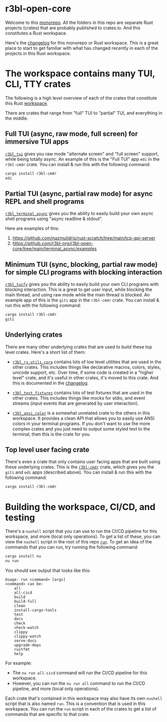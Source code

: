 # r3bl-open-core

Welcome to this [monorepo](https://en.wikipedia.org/wiki/Monorepo). All the folders in
this repo are separate Rust projects (crates) that are probably published to crates.io.
And this constitutes a Rust workspace.

Here's the [changelog](https://github.com/r3bl-org/r3bl-open-core/blob/main/CHANGELOG.md)
for this monorepo or Rust workspace. This is a great place to start to get familiar with
what has changed recently in each of the projects in this Rust workspace.

# The workspace contains many TUI, CLI, TTY crates

The following is a high level overview of each of the crates that constitute this Rust
[workspace](https://github.com/r3bl-org/r3bl-open-core).

There are crates that range from "full" TUI to "partial" TUI, and everything in the middle.

## Full TUI (async, raw mode, full screen) for immersive TUI apps

[`r3bl_tui`](https://github.com/r3bl-org/r3bl-open-core/tree/main/tui) gives you raw mode
"alternate screen" and "full screen" support, while being totally async. An example of
this is the "Full TUI" app `edi` in the `r3bl-cmdr` crate. You can install & run this with
the following command:

```sh
cargo install r3bl-cmdr
edi
```

## Partial TUI (async, partial raw mode) for async REPL and shell programs

[`r3bl_terminal_async`](https://github.com/r3bl-org/r3bl-open-core/tree/main/terminal_async)
gives you the ability to easily build your own async shell programs using "async readline
& stdout".

Here are examples of this:
1. https://github.com/nazmulidris/rust-scratch/tree/main/tcp-api-server
2. https://github.com/r3bl-org/r3bl-open-core/tree/main/terminal_async/examples

## Minimum TUI (sync, blocking, partial raw mode) for simple CLI programs with blocking interaction

[`r3bl_tuify`](https://github.com/r3bl-org/r3bl-open-core/tree/main/tuify) gives you the
ability to easily build your own CLI programs with blocking interaction. This is a great
to get user input, while blocking the main thread, and using raw mode while the main thread is blocked.
An example app of this is the `giti` app in the `r3bl-cmdr` crate. You can install & run this with
the following command:

```sh
cargo install r3bl-cmdr
giti
```

## Underlying crates

There are many other underlying crates that are used to build these top level crates.
Here's a short list of them:

- [`r3bl_rs_utils_core`](https://github.com/r3bl-org/r3bl-open-core/tree/main/core)
  contains lots of low level utilities that are used in the other crates. This includes
  things like declarative macros, colors, styles, unicode support, etc. Over time, if some
  code is created in a "higher level" crate, and it's useful in other crates, it's moved
  to this crate. And this is documented in the
  [changelog](https://github.com/r3bl-org/r3bl-open-core/blob/main/CHANGELOG.md).

- [`r3bl_test_fixtures`](https://github.com/r3bl-org/r3bl-open-core/tree/main/test_fixtures)
  contains lots of test fixtures that are used in the other crates. This includes things
  like mocks for stdio, and event streams (input events that are generated by user
  interaction).

- [`r3bl_ansi_color`](https://github.com/r3bl-org/r3bl-open-core/tree/main/ansi_color) is
  a somewhat unrelated crate to the others in this workspace. It provides a clean API that
  allows you to easily use ANSI colors in your terminal programs. If you don't want to use
  the more complex crates and you just need to output some styled text to the terminal,
  then this is the crate for you.

## Top level user facing crate

There's even a crate that only contains user facing apps that are built using these
underlying crates. This is the
[`r3bl-cmdr`](https://github.com/r3bl-org/r3bl-open-core/tree/main/cmdr) crate, which
gives you the `giti` and `edi` apps (described above). You can install & run this with the
following command:

```sh
cargo install r3bl-cmdr
```

# Building the workspace, CI/CD, and testing

There's a `nushell` script that you can use to run the CI/CD pipeline for this workspace,
and more (local only operations). To get a list of these, you can view the `nushell`
script in the root of this repo
[`run`](https://github.com/r3bl-org/r3bl-open-core/blob/main/run). To get an idea of the
commands that you can run, try running the following command:

```sh
cargo install nu
nu run
```

You should see output that looks like this:

```text
Usage: run <command> [args]
<command> can be:
    all
    all-cicd
    build
    build-full
    clean
    install-cargo-tools
    test
    docs
    check
    check-watch
    clippy
    clippy-watch
    serve-docs
    upgrade-deps
    rustfmt
    help
```

For example:
- The `nu run all-cicd` command will run the CI/CD pipeline for this workspace.
- However, you can run the `nu run all` command to run the CI/CD pipeline, and more (local
  only operations).

Each crate that's contained in this workspace may also have its own `nushell` script that
is also named `run`. This is a convention that is used in this workspace. You can run the
`run` script in each of the crates to get a list of commands that are specific to that
crate.